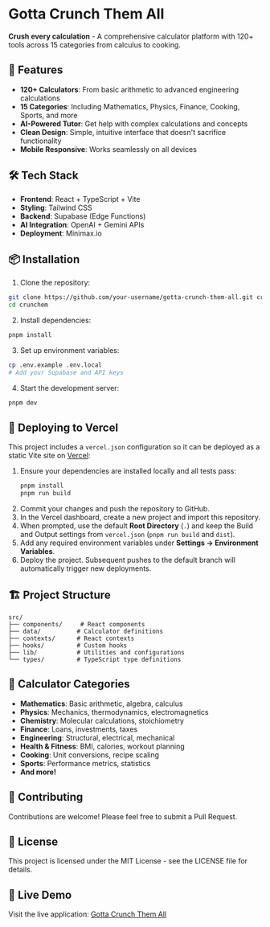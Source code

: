# Gotta Crunch Them All

**Crush every calculation** - A comprehensive calculator platform with 120+ tools across 15 categories from calculus to cooking.

## 🚀 Features

- **120+ Calculators**: From basic arithmetic to advanced engineering calculations
- **15 Categories**: Including Mathematics, Physics, Finance, Cooking, Sports, and more
- **AI-Powered Tutor**: Get help with complex calculations and concepts
- **Clean Design**: Simple, intuitive interface that doesn't sacrifice functionality
- **Mobile Responsive**: Works seamlessly on all devices

## 🛠️ Tech Stack

- **Frontend**: React + TypeScript + Vite
- **Styling**: Tailwind CSS
- **Backend**: Supabase (Edge Functions)
- **AI Integration**: OpenAI + Gemini APIs
- **Deployment**: Minimax.io

## 📦 Installation

1. Clone the repository:
```bash
git clone https://github.com/your-username/gotta-crunch-them-all.git crunchem
cd crunchem
```

2. Install dependencies:
```bash
pnpm install
```

3. Set up environment variables:
```bash
cp .env.example .env.local
# Add your Supabase and API keys
```

4. Start the development server:
```bash
pnpm dev
```

## 🚢 Deploying to Vercel

This project includes a `vercel.json` configuration so it can be deployed as a static Vite site on [Vercel](https://vercel.com/):

1. Ensure your dependencies are installed locally and all tests pass:
   ```bash
   pnpm install
   pnpm run build
   ```
2. Commit your changes and push the repository to GitHub.
3. In the Vercel dashboard, create a new project and import this repository.
4. When prompted, use the default **Root Directory** (`.`) and keep the Build and Output settings from `vercel.json` (`pnpm run build` and `dist`).
5. Add any required environment variables under **Settings → Environment Variables**.
6. Deploy the project. Subsequent pushes to the default branch will automatically trigger new deployments.

## 🏗️ Project Structure

```
src/
├── components/     # React components
├── data/          # Calculator definitions
├── contexts/      # React contexts
├── hooks/         # Custom hooks
├── lib/           # Utilities and configurations
└── types/         # TypeScript type definitions
```

## 🧮 Calculator Categories

- **Mathematics**: Basic arithmetic, algebra, calculus
- **Physics**: Mechanics, thermodynamics, electromagnetics
- **Chemistry**: Molecular calculations, stoichiometry
- **Finance**: Loans, investments, taxes
- **Engineering**: Structural, electrical, mechanical
- **Health & Fitness**: BMI, calories, workout planning
- **Cooking**: Unit conversions, recipe scaling
- **Sports**: Performance metrics, statistics
- **And more!**

## 🤝 Contributing

Contributions are welcome! Please feel free to submit a Pull Request.

## 📄 License

This project is licensed under the MIT License - see the LICENSE file for details.

## 🌟 Live Demo

Visit the live application: [Gotta Crunch Them All](https://your-deployment-url.com)